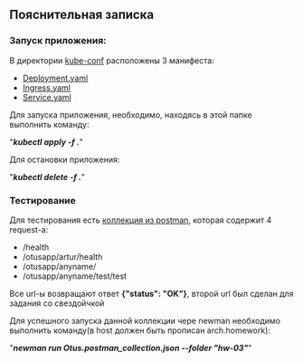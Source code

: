 ## Пояснительная записка

### Запуск приложения:

В директории [kube-conf](../kube-conf) расположены 3 манифеста:
- [Deployment.yaml](../kube-conf/Deployment.yaml)
- [Ingress.yaml](../kube-conf/Ingress.yaml)
- [Service.yaml](../kube-conf/Service.yaml)

Для запуска приложения, необходимо, находясь в этой папке выполнить команду:

"_**kubectl apply -f .**_"

Для остановки приложения:

"_**kubectl delete -f .**_"

### Тестирование

Для тестирования есть [коллекция из postman](Otus.postman_collection.json), которая содержит 4 request-а:
- /health
- /otusapp/artur/health
- /otusapp/anyname/
- /otusapp/anyname/test/test

Все url-ы возвращают ответ **{"status": "OK"}**, второй url был сделан для задания со свездойчкой

Для успешного запуска данной коллекции чере newman необходимо выполнить команду(в host должен быть прописан arch.homework):

"_**newman run Otus.postman_collection.json --folder "hw-03"**_"


